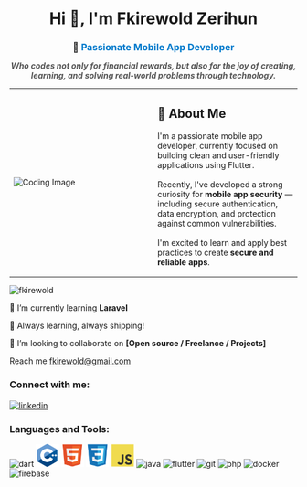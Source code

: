 <h1 align="center">Hi 👋, I'm Fkirewold Zerihun</h1>
<div align="center">
  <h3 style="margin-bottom: 0;">💙 <span style="color:#007acc;">Passionate Mobile App Developer</span></h3>
  <p><em><strong style="color:#555;">Who codes not only for financial rewards, but also for the joy of creating, learning, and solving real-world problems through technology.</strong></em></p>
</div>


<table>
  <tr>
        <td width="50%">
      <img src="https://media2.giphy.com/media/v1.Y2lkPTc5MGI3NjExMTJhNWJqNzEybHhnOGY4cDcwbXlmdTQ1d3BiaW9sbXMydGhpcTRrbiZlcD12MV9pbnRlcm5hbF9naWZfYnlfaWQmY3Q9Zw/qgQUggAC3Pfv687qPC/giphy.gif" alt="Coding Image" width="100%" />
    </td>
    <td width="50%">
      <h2>👋 About Me</h2>
      <p>
        I'm a passionate mobile app developer, currently focused on building clean and user-friendly applications using Flutter. <br><br>
        Recently, I've developed a strong curiosity for <strong>mobile app security</strong> — including secure authentication, data encryption, and protection against common vulnerabilities. <br><br>
        I'm excited to learn and apply best practices to create <strong>secure and reliable apps</strong>.
      </p>
    </td>

  </tr>
</table>

<p align="left">
  <img src="https://komarev.com/ghpvc/?username=fkirewold&label=Profile%20views&color=0e75b6&style=flat" alt="fkirewold" />
</p>

 <p>🌱 I’m currently learning <strong>Laravel </strong></p>
 <p>🎯 Always learning, always shipping!</p>
<p>👯 I’m looking to collaborate on <strong> [Open source / Freelance / Projects]</strong></strong></p>
<p>
  Reach me <a href="mailto:fkirewold@gmail.com">fkirewold@gmail.com</a>
</p>
<h3 align="left">Connect with me:</h3>
<p align="left">
<a href="https://linkedin.com/in/fkirewold" target="blank"><img align="center" src="https://cdn.jsdelivr.net/npm/simple-icons@v3/icons/linkedin.svg" alt="linkedin" height="30" width="40" /></a>
</p>

<h3 align="left">Languages and Tools:</h3>
<p align="left">
  <img src="https://cdn.jsdelivr.net/gh/devicons/devicon/icons/dart/dart-original.svg" alt="dart" width="40" height="40"/>
    <img src="https://raw.githubusercontent.com/devicons/devicon/master/icons/cplusplus/cplusplus-original.svg" alt="C++" width="40" height="40"/>
   <img src="https://raw.githubusercontent.com/devicons/devicon/master/icons/html5/html5-original.svg" alt="HTML5" width="40" height="40"/>
  <img src="https://raw.githubusercontent.com/devicons/devicon/master/icons/css3/css3-original.svg" alt="CSS3" width="40" height="40"/>
  <img src="https://raw.githubusercontent.com/devicons/devicon/master/icons/javascript/javascript-original.svg" alt="JavaScript" width="40" height="40"/>
  <img src="https://cdn.jsdelivr.net/gh/devicons/devicon/icons/java/java-original.svg" alt="java" width="40" height="40"/>
  <img src="https://cdn.jsdelivr.net/gh/devicons/devicon/icons/flutter/flutter-original.svg" alt="flutter" width="40" height="40"/>
  <img src="https://cdn.jsdelivr.net/gh/devicons/devicon/icons/git/git-original.svg" alt="git" width="40" height="40"/>
  <img src="https://cdn.jsdelivr.net/gh/devicons/devicon/icons/php/php-original.svg" alt="php" width="40" height="40"/>
  <img src="https://cdn.jsdelivr.net/gh/devicons/devicon/icons/docker/docker-original.svg" alt="docker" width="40" height="40"/>
  <img src="https://cdn.jsdelivr.net/gh/devicons/devicon/icons/firebase/firebase-plain.svg" alt="firebase" width="40" height="40"/>
</p>
